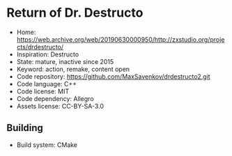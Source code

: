 # Return of Dr. Destructo

- Home: https://web.archive.org/web/20190630000950/http://zxstudio.org/projects/drdestructo/
- Inspiration: Destructo
- State: mature, inactive since 2015
- Keyword: action, remake, content open
- Code repository: https://github.com/MaxSavenkov/drdestructo2.git
- Code language: C++
- Code license: MIT
- Code dependency: Allegro
- Assets license: CC-BY-SA-3.0

## Building

- Build system: CMake
